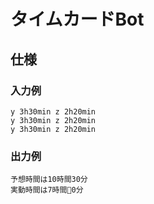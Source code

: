# タイムカードBot

## 仕様

### 入力例
```
y 3h30min z 2h20min
y 3h30min z 2h20min
y 3h30min z 2h20min
```

### 出力例
```
予想時間は10時間30分
実動時間は7時間0分
```
